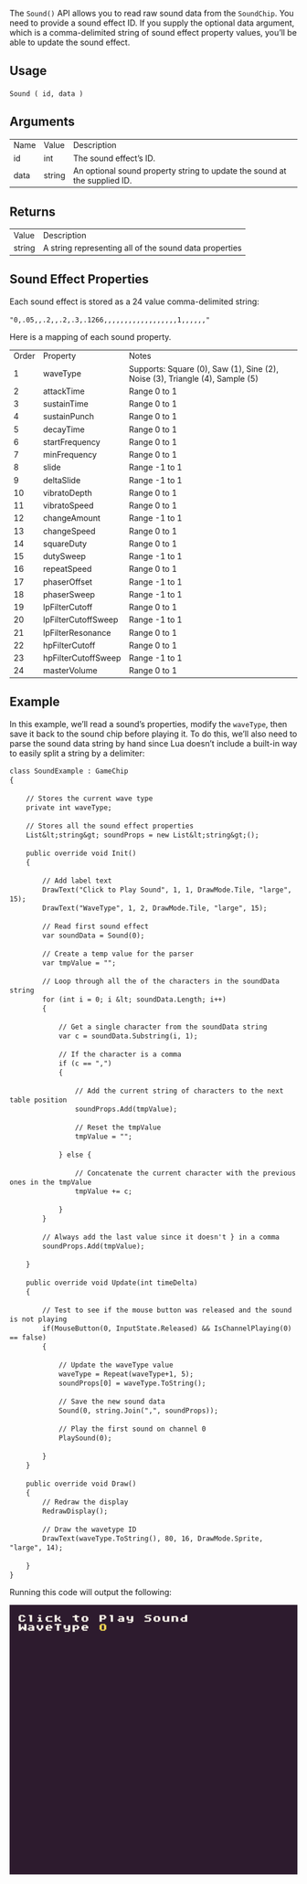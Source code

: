 The `Sound()` API allows you to read raw sound data from the `SoundChip`. You need to provide a sound effect ID. If you supply the optional data argument, which is a comma-delimited string of sound effect property values, you’ll be able to update the sound effect.

## Usage

`Sound ( id, data )`

## Arguments

<table>
  <tr>
    <td>Name</td>
    <td>Value</td>
    <td>Description</td>
  </tr>
  <tr>
    <td>id</td>
    <td>int</td>
    <td>The sound effect’s ID.</td>
  </tr>
  <tr>
    <td>data</td>
    <td>string</td>
    <td>An optional sound property string to update the sound at the supplied ID.</td>
  </tr>
</table>


## Returns

<table>
  <tr>
    <td>Value</td>
    <td>Description</td>
  </tr>
  <tr>
    <td>string</td>
    <td>A string representing all of the sound data properties</td>
  </tr>
</table>


## Sound Effect Properties

Each sound effect is stored as a 24 value comma-delimited string: 

`"0,.05,,.2,,.2,.3,.1266,,,,,,,,,,,,,,,,,,1,,,,,,"`

Here is a mapping of each sound property.

<table>
  <tr>
    <td>Order</td>
    <td>Property</td>
    <td>Notes</td>
  </tr>
  <tr>
    <td>1</td>
    <td>waveType</td>
    <td>Supports: Square (0), Saw (1), Sine (2), Noise (3), Triangle (4), Sample (5)</td>
  </tr>
  <tr>
    <td>2</td>
    <td>attackTime</td>
    <td>Range 0 to 1</td>
  </tr>
  <tr>
    <td>3</td>
    <td>sustainTime</td>
    <td>Range 0 to 1</td>
  </tr>
  <tr>
    <td>4</td>
    <td>sustainPunch</td>
    <td>Range 0 to 1</td>
  </tr>
  <tr>
    <td>5</td>
    <td>decayTime</td>
    <td>Range 0 to 1</td>
  </tr>
  <tr>
    <td>6</td>
    <td>startFrequency</td>
    <td>Range 0 to 1</td>
  </tr>
  <tr>
    <td>7</td>
    <td>minFrequency</td>
    <td>Range 0 to 1</td>
  </tr>
  <tr>
    <td>8</td>
    <td>slide</td>
    <td>Range -1 to 1</td>
  </tr>
  <tr>
    <td>9</td>
    <td>deltaSlide</td>
    <td>Range -1 to 1</td>
  </tr>
  <tr>
    <td>10</td>
    <td>vibratoDepth</td>
    <td>Range 0 to 1</td>
  </tr>
  <tr>
    <td>11</td>
    <td>vibratoSpeed</td>
    <td>Range 0 to 1</td>
  </tr>
  <tr>
    <td>12</td>
    <td>changeAmount</td>
    <td>Range -1 to 1</td>
  </tr>
  <tr>
    <td>13</td>
    <td>changeSpeed</td>
    <td>Range 0 to 1</td>
  </tr>
  <tr>
    <td>14</td>
    <td>squareDuty</td>
    <td>Range 0 to 1</td>
  </tr>
  <tr>
    <td>15</td>
    <td>dutySweep</td>
    <td>Range -1 to 1</td>
  </tr>
  <tr>
    <td>16</td>
    <td>repeatSpeed</td>
    <td>Range 0 to 1</td>
  </tr>
  <tr>
    <td>17</td>
    <td>phaserOffset</td>
    <td>Range -1 to 1</td>
  </tr>
  <tr>
    <td>18</td>
    <td>phaserSweep</td>
    <td>Range -1 to 1</td>
  </tr>
  <tr>
    <td>19</td>
    <td>lpFilterCutoff</td>
    <td>Range 0 to 1</td>
  </tr>
  <tr>
    <td>20</td>
    <td>lpFilterCutoffSweep</td>
    <td>Range -1 to 1</td>
  </tr>
  <tr>
    <td>21</td>
    <td>lpFilterResonance</td>
    <td>Range 0 to 1</td>
  </tr>
  <tr>
    <td>22</td>
    <td>hpFilterCutoff</td>
    <td>Range 0 to 1</td>
  </tr>
  <tr>
    <td>23</td>
    <td>hpFilterCutoffSweep</td>
    <td>Range -1 to 1</td>
  </tr>
  <tr>
    <td>24</td>
    <td>masterVolume</td>
    <td>Range 0 to 1</td>
  </tr>
</table>


## Example

In this example, we’ll read a sound’s properties, modify the `waveType`, then save it back to the sound chip before playing it. To do this, we’ll also need to parse the sound data string by hand since Lua doesn’t include a built-in way to easily split a string by a delimiter:

    class SoundExample : GameChip
    {
        
        // Stores the current wave type
        private int waveType;

        // Stores all the sound effect properties
        List&lt;string&gt; soundProps = new List&lt;string&gt;();

        public override void Init()
        { 
          
            // Add label text
            DrawText("Click to Play Sound", 1, 1, DrawMode.Tile, "large", 15);
            DrawText("WaveType", 1, 2, DrawMode.Tile, "large", 15);

            // Read first sound effect
            var soundData = Sound(0);
            
            // Create a temp value for the parser
            var tmpValue = "";

            // Loop through all the of the characters in the soundData string
            for (int i = 0; i &lt; soundData.Length; i++)
            {
                
                // Get a single character from the soundData string
                var c = soundData.Substring(i, 1);
                
                // If the character is a comma
                if (c == ",")
                {

                    // Add the current string of characters to the next table position
                    soundProps.Add(tmpValue);

                    // Reset the tmpValue
                    tmpValue = "";

                } else { 

                    // Concatenate the current character with the previous ones in the tmpValue
                    tmpValue += c;

                }
            }

            // Always add the last value since it doesn't } in a comma
            soundProps.Add(tmpValue);

        }

        public override void Update(int timeDelta)
        { 
            
            // Test to see if the mouse button was released and the sound is not playing
            if(MouseButton(0, InputState.Released) && IsChannelPlaying(0) == false)
            { 

                // Update the waveType value
                waveType = Repeat(waveType+1, 5);
                soundProps[0] = waveType.ToString();

                // Save the new sound data
                Sound(0, string.Join(",", soundProps));

                // Play the first sound on channel 0
                PlaySound(0);

            }
        }

        public override void Draw()
        { 
            // Redraw the display
            RedrawDisplay();

            // Draw the wavetype ID
            DrawText(waveType.ToString(), 80, 16, DrawMode.Sprite, "large", 14);

        }
    }

Running this code will output the following:

<p style="text-align:center"><img src="images/SoundOutput_image_0.png" /></p>


